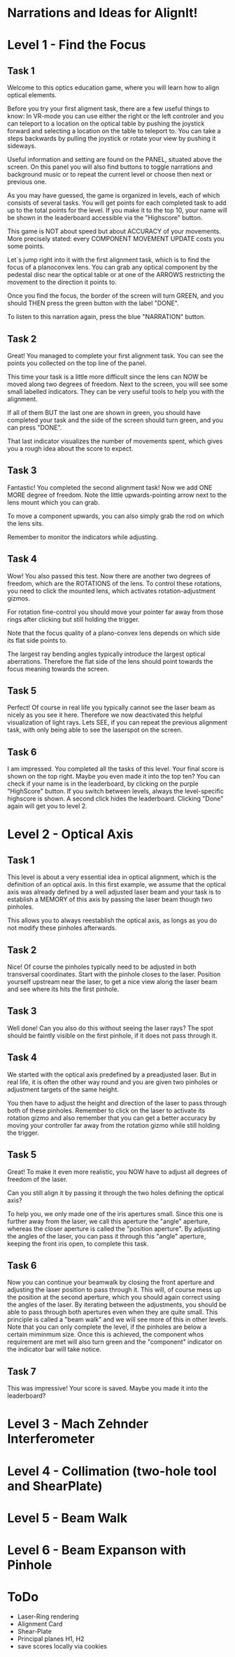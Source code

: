 # Narrations and Ideas for AlignIt!

# Level 1 - Find the Focus
## Task 1
Welcome to this optics education game,
where you will learn how to align optical elements.

Before you try your first aligment task, there are a few useful things to know:
In VR-mode you can use either the right or the left controler and you can teleport to a
location on the optical table by pushing the joystick forward and selecting a location on the table
to teleport to.
You can take a steps backwards by pulling the joystick or rotate your view by pushing it sideways.

Useful information and setting are found on the PANEL, situated above the screen.
On this panel you will also find buttons to toggle narrations and background music or to
repeat the current level or choose then next or previous one.

As you may have guessed, the game is organized in levels, each of which consists of several tasks.
You will get points for each completed task to add up to the total points for the level.
If you make it to the top 10, your name will be shown in the leaderboard accessible via the "Highscore" button.

This game is NOT about speed but about ACCURACY of your movements. 
More precisely stated: every COMPONENT MOVEMENT UPDATE costs you some points.

Let´s jump right into it with the first alignment task, which is to find the focus of a 
planoconvex lens. You can grab any optical component by the pedestal disc near the optical table
or at one of the ARROWS restricting the movement to the direction it points to.

Once you find the focus, the border of the screen will turn GREEN,
and you should THEN press the green button with the label "DONE".

To listen to this narration again, press the blue "NARRATION" button.


## Task 2
Great! You managed to complete your first alignment task.
You can see the points you collected on the top line of the panel.

This time your task is a little more difficult since the lens can NOW be moved along two degrees of freedom.
Next to the screen, you will see some small labelled indicators. They can be very useful tools to help you with the alignment.

If all of them BUT the last one are shown in green, you should have completed your task and the side of the screen should turn green, and you can press "DONE".

That last indicator visualizes the number of movements spent,
which gives you a rough idea about the score to expect.

## Task 3
Fantastic! You completed the second alignment task!
Now we add ONE MORE degree of freedom. Note the little upwards-pointing arrow next to the lens mount which you can grab.

To move a component upwards, you can also simply grab the rod on which the lens sits.

Remember to monitor the indicators while adjusting.

## Task 4
Wow! You also passed this test.
Now there are another two degrees of freedom, which are the ROTATIONS of the lens.
To control these rotations, you need to click the mounted lens,
which activates rotation-adjustment gizmos.

For rotation fine-control you should move your pointer far away from those rings after clicking but still holding the trigger.

Note that the focus quality of a plano-convex lens depends on which side its flat side points to. 

The largest ray bending angles typically introduce the largest optical aberrations. Therefore the flat side of the lens should point towards the focus meaning towards the screen.

## Task 5
Perfect! Of course in real life you typically cannot see the laser beam as nicely as you see it here.
Therefore we now deactivated this helpful visualization of light rays.
Lets SEE, if you can repeat the previous alignment task,
with only being able to see the laserspot on the screen.

## Task 6
I am impressed. You completed all the tasks of this level.
Your final score is shown on the top right.
Maybe you even made it into the top ten?
You can check if your name is in the leaderboard,
by clicking on the purple "HighScore" button.
If you switch between levels, always the level-specific highscore is shown. 
A second click hides the leaderboard.
Clicking "Done" again will get you to level 2.

# Level 2 - Optical Axis
## Task 1
This level is about a very essential idea in optical alignment, which is the definition of an optical axis.
In this first example, we assume that the optical axis was already defined by a well adjusted laser beam and your task is to establish a MEMORY of this axis
by passing the laser beam though two pinholes.

This allows you to always reestablish the optical axis, as longs as you do not modify these pinholes afterwards.

## Task 2
Nice! Of course the pinholes typically need to be adjusted in both transversal coordinates.
Start with the pinhole closes to the laser. Position yourself upstream near the laser,
to get a nice view along the laser beam and see where its hits the first pinhole.

## Task 3
Well done! Can you also do this without seeing the laser rays?
The spot should be faintly visible on the first pinhole, if it does not pass through it.

## Task 4
We started with the optical axis predefined by a preadjusted laser. But in real life,
it is often the other way round and you are given two pinholes or adjustment targets of the same height.

You then have to adjust the height and direction of the laser to pass through both of these pinholes.
Remember to click on the laser to activate its rotation gizmo and also remember that
you can get a better accuracy by moving your controller far away from the rotation gizmo while still holding the trigger.

## Task 5
Great! To make it even more realistic,
you NOW have to adjust all degrees of freedom of the laser.

Can you still align it by passing it through the two holes defining the optical axis?

To help you, we only made one of the iris apertures small.
Since this one is further away from the laser, we call this aperture the
"angle" aperture, whereas the closer aperture is called the "position aperture".
By adjusting the angles of the laser, you can pass it through this "angle" aperture, keeping the front iris open, to complete this task.

## Task 6
Now you can continue your beamwalk by closing the front aperture and adjusting the laser position to pass through it. This will, of course mess up the position at the second aperture, which you should again correct using the angles of the laser. 
By iterating between the adjustments, you should be able to pass through both apertures even when they are quite small. 
This principle is called a "beam walk" and we will see more of this in other levels.
Note that you can only complete the level, if the pinholes are below a certain miminmum size. Once this is achieved, the component whos requirement are met will also turn green and the "component" indicator on the indicator bar will take notice.

## Task 7
This was impressive! Your score is saved.
Maybe you made it into the leaderboard?

# Level 3 - Mach Zehnder Interferometer

# Level 4 - Collimation (two-hole tool and ShearPlate)

# Level 5 - Beam Walk

# Level 6 - Beam Expanson with Pinhole

# ToDo
- Laser-Ring rendering
- Alignment Card
- Shear-Plate
- Principal planes H1, H2 
- save scores locally via cookies